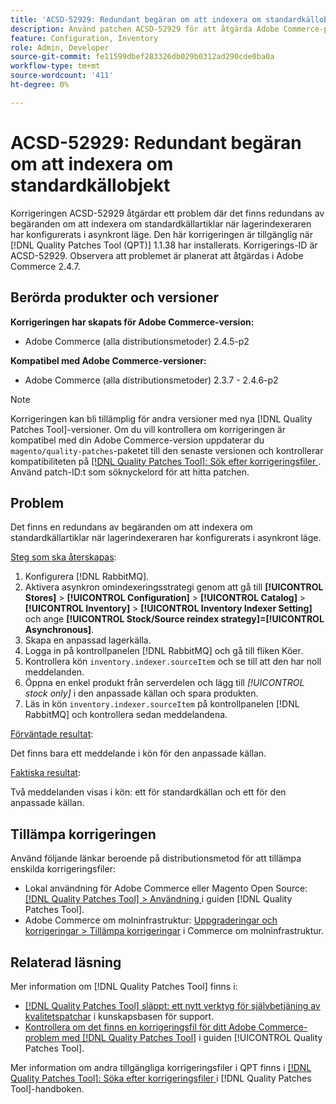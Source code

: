 ```yaml
---
title: 'ACSD-52929: Redundant begäran om att indexera om standardkällobjekt'
description: Använd patchen ACSD-52929 för att åtgärda Adobe Commerce-problemet där det finns en redundant begäran om att indexera om standardkällartiklarna när lagerindexeraren är konfigurerad i asynkront läge.
feature: Configuration, Inventory
role: Admin, Developer
source-git-commit: fe11599dbef283326db029b0312ad290cde0ba0a
workflow-type: tm+mt
source-wordcount: '411'
ht-degree: 0%

---
```


# ACSD-52929: Redundant begäran om att indexera om standardkällobjekt

Korrigeringen ACSD-52929 åtgärdar ett problem där det finns redundans av begäranden om att indexera om standardkällartiklar när lagerindexeraren har konfigurerats i asynkront läge. Den här korrigeringen är tillgänglig när [!DNL Quality Patches Tool (QPT)] 1.1.38 har installerats. Korrigerings-ID är ACSD-52929. Observera att problemet är planerat att åtgärdas i Adobe Commerce 2.4.7.

## Berörda produkter och versioner

**Korrigeringen har skapats för Adobe Commerce-version:**

* Adobe Commerce (alla distributionsmetoder) 2.4.5-p2

**Kompatibel med Adobe Commerce-versioner:**

* Adobe Commerce (alla distributionsmetoder) 2.3.7 - 2.4.6-p2

>[!NOTE]
>
>Korrigeringen kan bli tillämplig för andra versioner med nya [!DNL Quality Patches Tool]-versioner. Om du vill kontrollera om korrigeringen är kompatibel med din Adobe Commerce-version uppdaterar du `magento/quality-patches`-paketet till den senaste versionen och kontrollerar kompatibiliteten på [[!DNL Quality Patches Tool]: Sök efter korrigeringsfiler ](https://experienceleague.adobe.com/tools/commerce-quality-patches/index.html?lang=sv-SE). Använd patch-ID:t som söknyckelord för att hitta patchen.

## Problem

Det finns en redundans av begäranden om att indexera om standardkällartiklar när lagerindexeraren har konfigurerats i asynkront läge.

<u>Steg som ska återskapas</u>:

1. Konfigurera [!DNL RabbitMQ].
1. Aktivera asynkron omindexeringsstrategi genom att gå till **[!UICONTROL Stores]** > **[!UICONTROL Configuration]** > **[!UICONTROL Catalog]** > **[!UICONTROL Inventory]** > **[!UICONTROL Inventory Indexer Setting]** och ange **[!UICONTROL Stock/Source reindex strategy]=[!UICONTROL Asynchronous]**.
1. Skapa en anpassad lagerkälla.
1. Logga in på kontrollpanelen [!DNL RabbitMQ] och gå till fliken Köer.
1. Kontrollera kön `inventory.indexer.sourceItem` och se till att den har noll meddelanden.
1. Öppna en enkel produkt från serverdelen och lägg till *[!UICONTROL stock only]* i den anpassade källan och spara produkten.
1. Läs in kön `inventory.indexer.sourceItem` på kontrollpanelen [!DNL RabbitMQ] och kontrollera sedan meddelandena.

<u>Förväntade resultat</u>:

Det finns bara ett meddelande i kön för den anpassade källan.

<u>Faktiska resultat</u>:

Två meddelanden visas i kön: ett för standardkällan och ett för den anpassade källan.

## Tillämpa korrigeringen

Använd följande länkar beroende på distributionsmetod för att tillämpa enskilda korrigeringsfiler:

* Lokal användning för Adobe Commerce eller Magento Open Source: [[!DNL Quality Patches Tool] > Användning ](/help/tools/quality-patches-tool/usage.md) i guiden [!DNL Quality Patches Tool].
* Adobe Commerce om molninfrastruktur: [Uppgraderingar och korrigeringar > Tillämpa korrigeringar](https://experienceleague.adobe.com/docs/commerce-cloud-service/user-guide/develop/upgrade/apply-patches.html?lang=sv-SE) i Commerce om molninfrastruktur.

## Relaterad läsning

Mer information om [!DNL Quality Patches Tool] finns i:

* [[!DNL Quality Patches Tool] släppt: ett nytt verktyg för självbetjäning av kvalitetspatchar](https://experienceleague.adobe.com/sv/docs/commerce-knowledge-base/kb/announcements/commerce-announcements/magento-quality-patches-released-new-tool-to-self-serve-quality-patches) i kunskapsbasen för support.
* [Kontrollera om det finns en korrigeringsfil för ditt Adobe Commerce-problem med  [!DNL Quality Patches Tool]](/help/tools/quality-patches-tool/patches-available-in-qpt/check-patch-for-magento-issue-with-magento-quality-patches.md) i guiden [!UICONTROL Quality Patches Tool].


Mer information om andra tillgängliga korrigeringsfiler i QPT finns i [[!DNL Quality Patches Tool]: Söka efter korrigeringsfiler ](https://experienceleague.adobe.com/tools/commerce-quality-patches/index.html?lang=sv-SE) i [!DNL Quality Patches Tool]-handboken.
